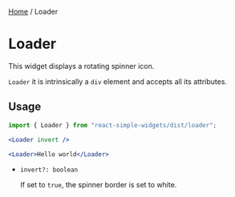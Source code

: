 [Home](../../../README.md) / Loader

# Loader

This widget displays a rotating spinner icon. 

`Loader` it is intrinsically a `div` element and accepts all its attributes.

## Usage

```jsx
import { Loader } from "react-simple-widgets/dist/loader";

<Loader invert />

<Loader>Hello world</Loader>
```

- `invert?: boolean`

  If set to `true`, the spinner border is set to white.
